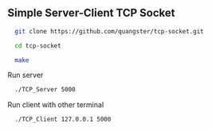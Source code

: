 ## Simple Server-Client TCP Socket


~~~bash
  git clone https://github.com/quangster/tcp-socket.git
~~~

~~~bash
  cd tcp-socket
~~~

~~~bash
  make
~~~

Run server
~~~bash
  ./TCP_Server 5000
~~~

Run client with other terminal
~~~bash
  ./TCP_Client 127.0.0.1 5000
~~~

